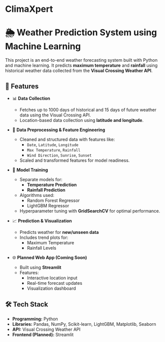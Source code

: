# ClimaXpert
# 🌦️ Weather Prediction System using Machine Learning

This project is an end-to-end weather forecasting system built with Python and machine learning. It predicts **maximum temperature** and **rainfall** using historical weather data collected from the **Visual Crossing Weather API**.

## 🚀 Features

- 📊 **Data Collection**  
  - Fetches up to 1000 days of historical and 15 days of future weather data using the Visual Crossing API.
  - Location-based data collection using **latitude and longitude**.

- 🧹 **Data Preprocessing & Feature Engineering**  
  - Cleaned and structured data with features like:
    - `Date`, `Latitude`, `Longitude`
    - `Max Temperature`, `Rainfall`
    - `Wind Direction`, `Sunrise`, `Sunset`
  - Scaled and transformed features for model readiness.

- 🤖 **Model Training**  
  - Separate models for:
    - **Temperature Prediction**
    - **Rainfall Prediction**
  - Algorithms used:
    - Random Forest Regressor
    - LightGBM Regressor
  - Hyperparameter tuning with **GridSearchCV** for optimal performance.

- 📈 **Prediction & Visualization**  
  - Predicts weather for **new/unseen data**
  - Includes trend plots for:
    - Maximum Temperature
    - Rainfall Levels

- 🌐 **Planned Web App (Coming Soon)**  
  - Built using **Streamlit**
  - Features:
    - Interactive location input
    - Real-time forecast updates
    - Visualization dashboard

## 🛠️ Tech Stack

- **Programming:** Python
- **Libraries:** Pandas, NumPy, Scikit-learn, LightGBM, Matplotlib, Seaborn
- **API:** Visual Crossing Weather API
- **Frontend (Planned):** Streamlit

